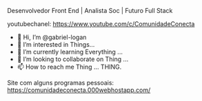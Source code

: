 Desenvolvedor Front End | Analista Soc |
Futuro Full Stack

youtubechanel: https://www.youtube.com/c/ComunidadeConecta


- 👋 Hi, I’m @gabriel-logan
- 👀 I’m interested in Things...
- 🌱 I’m currently learning Everything ...
- 💞️ I’m looking to collaborate on Thing ...
- 📫 How to reach me Thing ...
  THING.
<!---
gabriel-logan/gabriel-logan is a ✨ special ✨ repository because its `README.md` (this file) appears on your GitHub profile.
You can click the Preview link to take a look at your changes.
--->

Site com alguns programas pessoais: https://comunidadeconecta.000webhostapp.com/

